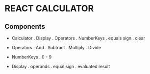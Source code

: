 # REACT CALCULATOR

## Components

- Calculator
  . Display
  . Operators
  . NumberKeys
  . equals sign
  . clear

- Operators
  . Add
  . Subtract
  . Multiply
  . Divide

- NumberKeys
  . 0 - 9

- Display
  . operands
  . equal sign
  . evaluated result
